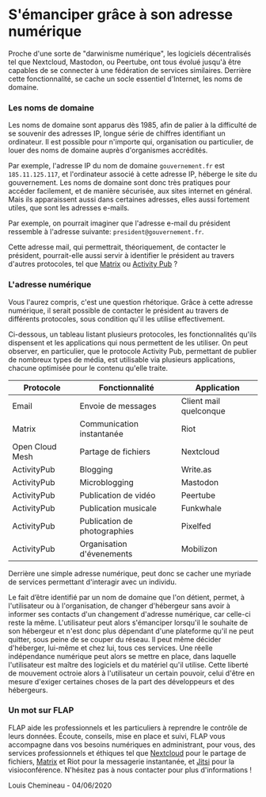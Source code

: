 # S'émanciper grâce à son adresse numérique

Proche d'une sorte de "darwinisme numérique", les logiciels décentralisés tel que Nextcloud, Mastodon, ou Peertube, ont tous évolué jusqu'à être capables de se connecter à une fédération de services similaires. Derrière cette fonctionnalité, se cache un socle essentiel d'Internet, les noms de domaine.

### Les noms de domaine

Les noms de domaine sont apparus dès 1985, afin de palier à la difficulté de se souvenir des adresses IP, longue série de chiffres identifiant un ordinateur. Il est possible pour n'importe qui, organisation ou particulier, de louer des noms de domaine auprès d'organismes accrédités.

Par exemple, l'adresse IP du nom de domaine `gouvernement.fr` est `185.11.125.117`, et l'ordinateur associé à cette adresse IP, héberge le site du gouvernement. Les noms de domaine sont donc très pratiques pour accéder facilement, et de manière sécurisée, aux sites internet en général. Mais ils apparaissent aussi dans certaines adresses, elles aussi fortement utiles, que sont les adresses e-mails.

Par exemple, on pourrait imaginer que l'adresse e-mail du président ressemble à l'adresse suivante: `president@gouvernement.fr`.

Cette adresse mail, qui permettrait, théoriquement, de contacter le président, pourrait-elle aussi servir à identifier le président au travers d'autres protocoles, tel que [Matrix](https://www.flap.cloud/blog/matrix-un-protocole-pour-les-gouverner-tous) ou [Activity Pub](https://www.flap.cloud/blog/peertube-federate-to-better-communicate) ?

### L'adresse numérique

Vous l'aurez compris, c'est une question rhétorique. Grâce à cette adresse numérique, il serait possible de contacter le président au travers de différents protocoles, sous condition qu'il les utilise effectivement.

Ci-dessous, un tableau listant plusieurs protocoles, les fonctionnalités qu'ils dispensent et les applications qui nous permettent de les utiliser. On peut observer, en particulier, que le protocole Activity Pub, permettant de publier de nombreux types de média, est utilisable via plusieurs applications, chacune optimisée pour le contenu qu'elle traite.

| Protocole       | Fonctionnalité               | Application            |
| --------------- | ---------------------------- | ---------------------- |
| Email           | Envoie de messages           | Client mail quelconque |
| Matrix          | Communication instantanée    | Riot                   |
| Open Cloud Mesh | Partage de fichiers          | Nextcloud              |
| ActivityPub     | Blogging                     | Write.as               |
| ActivityPub     | Microblogging                | Mastodon               |
| ActivityPub     | Publication de vidéo         | Peertube               |
| ActivityPub     | Publication musicale         | Funkwhale              |
| ActivityPub     | Publication de photographies | Pixelfed               |
| ActivityPub     | Organisation d'évenements    | Mobilizon              |

Derrière une simple adresse numérique, peut donc se cacher une myriade de services permettant d'interagir avec un individu.

Le fait d’être identifié par un nom de domaine que l'on détient, permet, à l'utilisateur ou à l'organisation, de changer d'hébergeur sans avoir à informer ses contacts d'un changement d'adresse numérique, car celle-ci reste la même. L'utilisateur peut alors s'émanciper lorsqu'il le souhaite de son hébergeur et n'est donc plus dépendant d'une plateforme qu'il ne peut quitter, sous peine de se couper du réseau. Il peut même décider d'héberger, lui-même et chez lui, tous ces services. Une réelle indépendance numérique peut alors se mettre en place, dans laquelle l'utilisateur est maître des logiciels et du matériel qu'il utilise. Cette liberté de mouvement octroie alors à l'utilisateur un certain pouvoir, celui d'être en mesure d'exiger certaines choses de la part des développeurs et des hébergeurs.

### Un mot sur FLAP

FLAP aide les professionnels et les particuliers à reprendre le contrôle de leurs données.
Écoute, conseils, mise en place et suivi, FLAP vous accompagne dans vos besoins numériques en administrant, pour vous, des services professionnels et éthiques tel que [Nextcloud](https://nextcloud.com) pour le partage de fichiers, [Matrix](https://matrix.org) et Riot pour la messagerie instantanée, et [Jitsi](https://jitsi.org) pour la visioconférence.
N'hésitez pas à nous contacter pour plus d'informations !

Louis Chemineau - 04/06/2020
